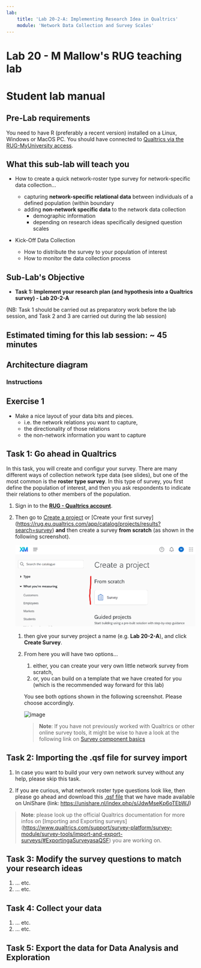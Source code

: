 ```yaml
---
lab:
    title: 'Lab 20-2-A: Implementing Research Idea in Qualtrics'
    module: 'Network Data Collection and Survey Scales'
---
```


# Lab 20 - M Mallow's RUG teaching lab
# Student lab manual

## Pre-Lab requirements

You need to have R (preferably a recent version) installed on a Linux, Windows or MacOS PC.
You should have connected to [Qualtrics via the RUG-MyUniversity access](https://rug.eu.qualtrics.com/).

## What this sub-lab will teach you

- How to create a quick network-roster type survey for network-specific data collection...
    - capturing **network-specific relational data** between individuals of a defined population (within boundary
    - adding **non-network specific data** to the network data collection
        - demographic information
        - depending on research ideas specifically designed question scales

- Kick-Off Data Collection
    - How to distribute the survey to your population of interest
    - How to monitor the data collection process
    

## Sub-Lab's Objective

+ **Task 1: Implement your research plan (and hypothesis into a Qualtrics survey) - Lab 20-2-A**
<!-- + Task 2: Import the collected data into R - Lab 20-2-B
+ Task 3: Carry out exploratory network analysis in R - Lab 20-2-C
 -->
(NB: Task 1 should be carried out as preparatory work before the lab session, and Task 2 and 3 are carried out during the lab session)

## Estimated timing for this lab session: ~ 45 minutes

## Architecture diagram
<!-- 
![image](../media/lab02a.png)
 -->

### Instructions

## Exercise 1

- Make a nice layout of your data bits and pieces.
    - i.e. the network relations you want to capture,
    - the directionality of those relations
    - the non-network information you want to capture


## Task 1: Go ahead in Qualtrics

In this task, you will create and configur your survey. There are many different ways of collection network type data (see slides), but one of the most common is the **roster type survey**. In this type of survey, you first define the population of interest, and then you ask respondents to indicate their relations to other members of the population.

1. Sign in to the [**RUG - Qualtrics account**](https://rug.eu.qualtrics.com/).

1. Then go to [Create a project](https://rug.eu.qualtrics.com/app/catalog/projects) or [Create your first survey] (https://rug.eu.qualtrics.com/app/catalog/projects/results?search=survey) **and** then create a survey **from scratch** (as shown in the following screenshot).

    ![image](../media/lab20-2a-01-fromScratch.png)

    1. then give your survey project a name (e.g. **Lab 20-2-A**), and click **Create Survey**.
    
    1. From here you will have two options...

        1. either, you can create your very own little network survey from scratch,
        1. or, you can build on a template that we have created for you (which is the recommended way forward for this lab)

        You see both options shown in the following screenshot. Please choose accordingly.
        
        ![image](../media/lab20-2a-02-chooseTemplateOrNot.png)

        >**Note**: If you have not previously worked with Qualtrics or other online survey tools, it might be wise to have a look at the following link on [Survey component basics](https://www.qualtrics.com/support/survey-platform/survey-module/survey-module-overview/)


## Task 2: Importing the .qsf file for survey import

1. In case you want to build your very own network survey without any help, please skip this task.

1. If you are curious, what network roster type questions look like, then please go ahead and download this [.qsf file](https://unishare.nl/index.php/s/JdwMseKp6oTEbWJ) that we have made available on UniShare (link: https://unishare.nl/index.php/s/JdwMseKp6oTEbWJ)

>**Note**: please look up the official Qualtrics documentation for more infos on [Importing and Exporting surveys] (https://www.qualtrics.com/support/survey-platform/survey-module/survey-tools/import-and-export-surveys/#ExportingaSurveyasaQSF)
 you are working on.

## Task 3: Modify the survey questions to match your research ideas

1. ... etc.
1. ... etc.

## Task 4: Collect your data

1. ... etc.
2. ... etc.

## Task 5: Export the data for Data Analysis and Exploration
